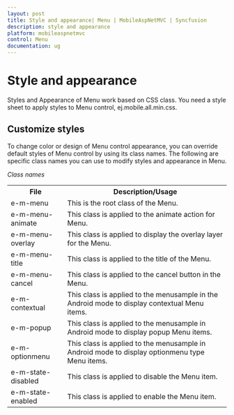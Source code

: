```yaml
---
layout: post
title: Style and appearance| Menu | MobileAspNetMVC | Syncfusion
description: style and appearance
platform: mobileaspnetmvc
control: Menu
documentation: ug
---
```


# Style and appearance

Styles and Appearance of Menu work based on CSS class. You need a style sheet to apply styles to Menu control, ej.mobile.all.min.css.

## Customize styles

To change color or design of Menu control appearance, you can override default styles of Menu control by using its class names. The following are specific class names you can use to modify styles and appearance in Menu.

_Class names_

<table>
<tr>
<th>
File</th><th>
Description/Usage</th></tr>
<tr>
<td>
e-m-menu   </td><td>
This is the root class of the Menu.</td></tr>
<tr>
<td>
e-m-menu-animate</td><td>
This class is applied to the animate action for Menu.</td></tr>
<tr>
<td>
e-m-menu-overlay</td><td>
This class is applied to display the overlay layer for the Menu.</td></tr>
<tr>
<td>
e-m-menu-title</td><td>
This class is applied to the title of the Menu.</td></tr>
<tr>
<td>
e-m-menu-cancel</td><td>
This class is applied to the cancel button in the Menu.</td></tr>
<tr>
<td>
e-m-contextual</td><td>
This class is applied to the menusample in the Android mode to display contextual Menu items.</td></tr>
<tr>
<td>
e-m-popup</td><td>
This class is applied to the menusample in Android mode to display popup Menu items.</td></tr>
<tr>
<td>
e-m-optionmenu</td><td>
This class is applied to the menusample in Android mode to display optionmenu type Menu items.</td></tr>
<tr>
<td>
e-m-state-disabled</td><td>
This class is applied to disable the Menu item.</td></tr>
<tr>
<td>
e-m-state-enabled</td><td>
This class is applied to enable the Menu item.</td></tr>
</table>



